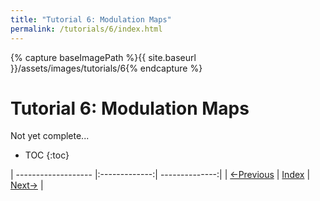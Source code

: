 ```yaml
---
title: "Tutorial 6: Modulation Maps"
permalink: /tutorials/6/index.html
---
```

[PREV]: {{site.baseurl}}/tutorials/5/index.html
[HOME]: {{site.baseurl}}/index.html
[NEXT]: {{site.baseurl}}/tutorials/7/index.html

{% capture baseImagePath %}{{ site.baseurl }}/assets/images/tutorials/6{% endcapture %}

# Tutorial 6: Modulation Maps

Not yet complete...

* TOC
{:toc}

| ------------------- |:-------------:| --------------:|
| [<-Previous][PREV]  | [Index][HOME] | [Next->][NEXT] |
